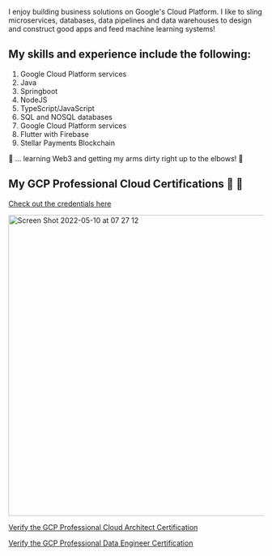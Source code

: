 I enjoy building business solutions on Google's Cloud Platform. I like to sling microservices, databases, data pipelines and data warehouses to design and construct good apps and feed machine learning systems!

## My skills and experience include the following:
1. Google Cloud Platform services
2. Java
3. Springboot 
4. NodeJS
5. TypeScript/JavaScript
6. SQL and NOSQL databases
7. Google Cloud Platform services
8. Flutter with Firebase
9. Stellar Payments Blockchain

🍎 ... learning Web3 and getting my arms dirty right up to the elbows! 🍎

## My GCP Professional Cloud Certifications 👋 👋
[Check out the credentials here](https://www.credential.net/profile/aubreymalabie28641/wallet#gs.0jed0y)


<img width="594" alt="Screen Shot 2022-05-10 at 07 27 12" src="https://user-images.githubusercontent.com/343710/167548728-eb8ebb52-04dc-42ef-9a10-febee82cb705.png">

[Verify the GCP Professional Cloud Architect Certification](https://www.credential.net/639a436a-58dd-4f27-8720-31bd79836c93?key=449eefa5bc8a3bb4cb29c8cba04acfa62d698b52f7afcbe2209fbdb31f4b3df3)

[Verify the GCP Professional Data Engineer Certification](https://www.credential.net/5e605a5b-4b1c-4380-8024-deb34f975f86?key=6714f2885cf5bd5d43f2779db3e99d80c5db226942292c9392489a702e9664dd#gs.101v3ak)

